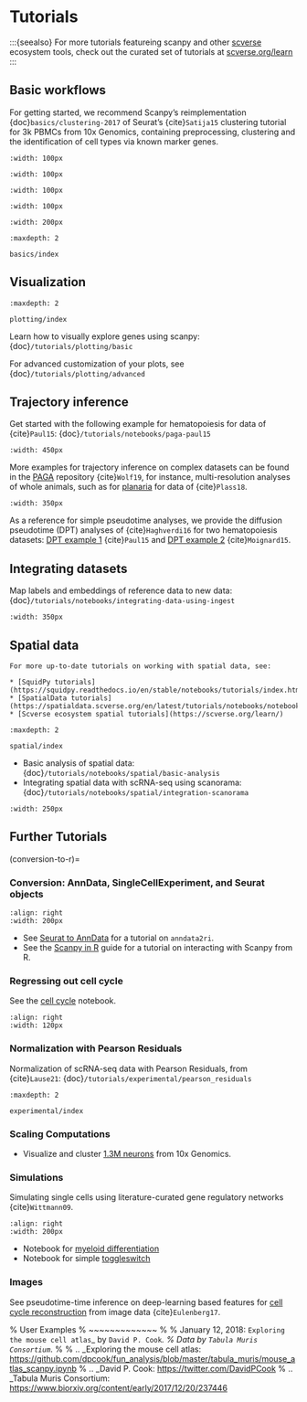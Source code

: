 # Tutorials

:::{seealso}
For more tutorials featureing scanpy and other [scverse](https://scverse.org) ecosystem tools, check out the curated set of tutorials at [scverse.org/learn](https://scverse.org/learn)
:::

## Basic workflows

For getting started, we recommend Scanpy’s reimplementation {doc}`basics/clustering-2017`
of Seurat’s {cite}`Satija15` clustering tutorial for 3k PBMCs from 10x Genomics,
containing preprocessing, clustering and the identification of cell types via
known marker genes.

```{image} /_static/img/tutorials/170505_seurat/filter_genes_dispersion.png
:width: 100px
```

```{image} /_static/img/tutorials/170505_seurat/louvain.png
:width: 100px
```

```{image} /_static/img/tutorials/170505_seurat/NKG7.png
:width: 100px
```

```{image} /_static/img/tutorials/170505_seurat/violin.png
:width: 100px
```

```{image} /_static/img/tutorials/170505_seurat/cell_types.png
:width: 200px
```

```{toctree}
:maxdepth: 2

basics/index
```



## Visualization

```{toctree}
:maxdepth: 2

plotting/index
```

Learn how to visually explore genes using scanpy: {doc}`/tutorials/plotting/basic`

For advanced customization of your plots, see {doc}`/tutorials/plotting/advanced`

## Trajectory inference

Get started with the following example for hematopoiesis for data of {cite}`Paul15`: {doc}`/tutorials/notebooks/paga-paul15`

```{image} /_static/img/tutorials/paga_paul15.png
:width: 450px
```

More examples for trajectory inference on complex datasets can be found in the
[PAGA](https://github.com/theislab/paga) repository {cite}`Wolf19`, for instance, multi-resolution analyses of whole
animals, such as for [planaria] for data of {cite}`Plass18`.

```{image} /_static/img/tutorials/paga_planaria.png
:width: 350px
```

As a reference for simple pseudotime analyses, we provide the diffusion pseudotime (DPT) analyses of {cite}`Haghverdi16`
for two hematopoiesis datasets: [DPT example 1] {cite}`Paul15` and [DPT example 2] {cite}`Moignard15`.

## Integrating datasets

Map labels and embeddings of reference data to new data: {doc}`/tutorials/notebooks/integrating-data-using-ingest`

```{image} https://scanpy-tutorials.readthedocs.io/en/latest/_images/integrating-data-using-ingest_21_0.png
:width: 350px
```

## Spatial data

```{seealso}
For more up-to-date tutorials on working with spatial data, see:

* [SquidPy tutorials](https://squidpy.readthedocs.io/en/stable/notebooks/tutorials/index.html)
* [SpatialData tutorials](https://spatialdata.scverse.org/en/latest/tutorials/notebooks/notebooks.html)
* [Scverse ecosystem spatial tutorials](https://scverse.org/learn/)
```

```{toctree}
:maxdepth: 2

spatial/index
```

- Basic analysis of spatial data: {doc}`/tutorials/notebooks/spatial/basic-analysis`
- Integrating spatial data with scRNA-seq using scanorama: {doc}`/tutorials/notebooks/spatial/integration-scanorama`

```{image} /_static/img/spatial-basic-analysis.png
:width: 250px
```

## Further Tutorials

(conversion-to-r)=

### Conversion: AnnData, SingleCellExperiment, and Seurat objects

```{image} https://github.com/theislab/scanpy-in-R/raw/master/logo.png
:align: right
:width: 200px
```

- See [Seurat to AnnData] for a tutorial on `anndata2ri`.
- See the [Scanpy in R] guide for a tutorial on interacting with Scanpy from R.

### Regressing out cell cycle

See the [cell cycle] notebook.

```{image} /_static/img/tutorials/170522_visualizing_one_million_cells/tsne_1.3M.png
:align: right
:width: 120px
```

### Normalization with Pearson Residuals

Normalization of scRNA-seq data with Pearson Residuals, from {cite}`Lause21`: {doc}`/tutorials/experimental/pearson_residuals`

```{toctree}
:maxdepth: 2

experimental/index
```

### Scaling Computations

- Visualize and cluster [1.3M neurons] from 10x Genomics.

### Simulations

Simulating single cells using literature-curated gene regulatory networks {cite}`Wittmann09`.

```{image} /_static/img/tutorials/170430_krumsiek11/timeseries.png
:align: right
:width: 200px
```

- Notebook for [myeloid differentiation]
- Notebook for simple [toggleswitch]

### Images

See pseudotime-time inference on deep-learning based features for [cell cycle reconstruction] from image data {cite}`Eulenberg17`.

% User Examples
% ~~~~~~~~~~~~~
%
% January 12, 2018: `Exploring the mouse cell atlas`_ by `David P. Cook`_.
% Data by `Tabula Muris Consortium`_.
%
% .. _Exploring the mouse cell atlas: https://github.com/dpcook/fun_analysis/blob/master/tabula_muris/mouse_atlas_scanpy.ipynb
% .. _David P. Cook: https://twitter.com/DavidPCook
% .. _Tabula Muris Consortium: https://www.biorxiv.org/content/early/2017/12/20/237446

[1.3m neurons]: https://github.com/scverse/scanpy_usage/tree/master/170522_visualizing_one_million_cells
[cell cycle]: https://nbviewer.jupyter.org/github/scverse/scanpy_usage/blob/master/180209_cell_cycle/cell_cycle.ipynb
[cell cycle reconstruction]: https://github.com/scverse/scanpy_usage/tree/master/170529_images
[dpt example 1]: https://nbviewer.jupyter.org/github/scverse/scanpy_usage/blob/master/170502_paul15/paul15.ipynb
[dpt example 2]: https://nbviewer.jupyter.org/github/scverse/scanpy_usage/blob/master/170501_moignard15/moignard15.ipynb
[myeloid differentiation]: https://nbviewer.jupyter.org/github/scverse/scanpy_usage/blob/master/170430_krumsiek11/krumsiek11.ipynb
[planaria]: https://nbviewer.jupyter.org/github/theislab/paga/blob/master/planaria/planaria.ipynb
[scanpy in r]: https://theislab.github.io/scanpy-in-R/
[seurat to anndata]: https://github.com/LuckyMD/Code_snippets/blob/master/Seurat_to_anndata.ipynb
[toggleswitch]: https://nbviewer.jupyter.org/github/scverse/scanpy_usage/blob/master/170430_krumsiek11/toggleswitch.ipynb
